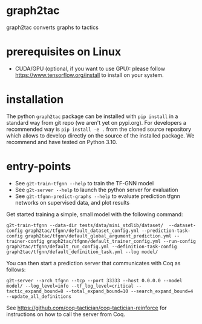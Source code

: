 # graph2tac
graph2tac converts graphs to tactics

# prerequisites on Linux

- CUDA/GPU (optional, if you want to use GPU): please follow https://www.tensorflow.org/install to install on your system.

# installation 

The python `graph2tac` package can be installed with `pip install` in a standard way from git repo (we aren't yet on pypi.org). For developers a recommended way is `pip install -e .` from the cloned source repository which allows to develop directly on the source of the installed package. We recommend and have tested on Python 3.10.

# entry-points

- See `g2t-train-tfgnn --help` to train the TF-GNN model
- See `g2t-server --help` to launch the python server for evaluation
- See `g2t-tfgnn-predict-graphs --help` to evaluate prediction tfgnn networks on supervised data, and plot results

Get started training a simple, small model with the following command:
```
g2t-train-tfgnn --data-dir tests/data/mini_stdlib/dataset/  --dataset-config graph2tac/tfgnn/default_dataset_config.yml --prediction-task-config graph2tac/tfgnn/default_global_argument_prediction.yml --trainer-config graph2tac/tfgnn/default_trainer_config.yml --run-config graph2tac/tfgnn/default_run_config.yml --definition-task-config graph2tac/tfgnn/default_definition_task.yml --log model/
```
You can then start a prediction server that communicates with Coq as follows:
```
g2t-server --arch tfgnn --tcp --port 33333 --host 0.0.0.0 --model model/ --log_level=info --tf_log_level=critical --tactic_expand_bound=8 --total_expand_bound=10 --search_expand_bound=4 --update_all_definitions
```
See https://github.com/coq-tactician/coq-tactician-reinforce for instructions on how to call the server from Coq.
